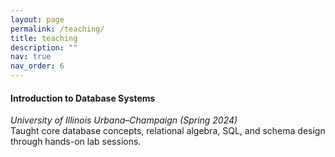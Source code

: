 ```yaml
---
layout: page
permalink: /teaching/
title: teaching
description: ""
nav: true
nav_order: 6
---
```


#### Introduction to Database Systems
*University of Illinois Urbana–Champaign (Spring 2024)*  
Taught core database concepts, relational algebra, SQL, and schema design through hands-on lab sessions.


